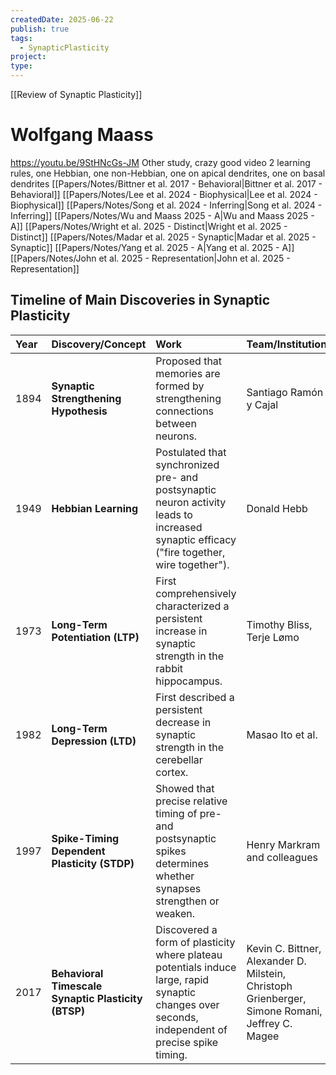 ```yaml
---
createdDate: 2025-06-22
publish: true
tags:
  - SynapticPlasticity
project: 
type:
---
```

[[Review of Synaptic Plasticity]]
# Wolfgang Maass
https://youtu.be/9StHNcGs-JM
Other study, crazy good video
2 learning rules, one Hebbian, one non-Hebbian, one on apical dendrites, one on basal dendrites
[[Papers/Notes/Bittner et al. 2017 - Behavioral|Bittner et al. 2017 - Behavioral]]
[[Papers/Notes/Lee et al. 2024 - Biophysical|Lee et al. 2024 - Biophysical]]
[[Papers/Notes/Song et al. 2024 - Inferring|Song et al. 2024 - Inferring]]
[[Papers/Notes/Wu and Maass 2025 - A|Wu and Maass 2025 - A]]
[[Papers/Notes/Wright et al. 2025 - Distinct|Wright et al. 2025 - Distinct]]
[[Papers/Notes/Madar et al. 2025 - Synaptic|Madar et al. 2025 - Synaptic]]
[[Papers/Notes/Yang et al. 2025 - A|Yang et al. 2025 - A]]
[[Papers/Notes/John et al. 2025 - Representation|John et al. 2025 - Representation]]

## Timeline of Main Discoveries in Synaptic Plasticity

|Year|Discovery/Concept|Work|Team/Institution|Reference|
|:--|:--|:--|:--|:--|
|1894|**Synaptic Strengthening Hypothesis**|Proposed that memories are formed by strengthening connections between neurons.|Santiago Ramón y Cajal|Ramón y Cajal, 1894, Proceedings of the Royal Society of London|
|1949|**Hebbian Learning**|Postulated that synchronized pre- and postsynaptic neuron activity leads to increased synaptic efficacy ("fire together, wire together").|Donald Hebb|Hebb, 1949, Wiley and Sons|
|1973|**Long-Term Potentiation (LTP)**|First comprehensively characterized a persistent increase in synaptic strength in the rabbit hippocampus.|Timothy Bliss, Terje Lømo|Bliss et al., 1973, Journal of Physiology|
|1982|**Long-Term Depression (LTD)**|First described a persistent decrease in synaptic strength in the cerebellar cortex.|Masao Ito et al.|Ito et al., 1982, Neuroscience Letters|
|1997|**Spike-Timing Dependent Plasticity (STDP)**|Showed that precise relative timing of pre- and postsynaptic spikes determines whether synapses strengthen or weaken.|Henry Markram and colleagues|Markram et al., 1997, Science|
|2017|**Behavioral Timescale Synaptic Plasticity (BTSP)**|Discovered a form of plasticity where plateau potentials induce large, rapid synaptic changes over seconds, independent of precise spike timing.|Kevin C. Bittner, Alexander D. Milstein, Christoph Grienberger, Simone Romani, Jeffrey C. Magee|Bittner et al., 2017, Science
